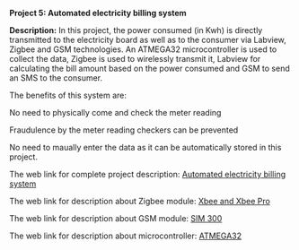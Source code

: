 __Project 5: Automated electricity billing system__

__Description:__
In this project, the power consumed (in Kwh) is directly transmitted to the electricity board as well as to the consumer via Labview, Zigbee and GSM technologies. An ATMEGA32 microcontroller is used to collect the data, Zigbee is used to wirelessly transmit it, Labview for calculating the bill amount based on the power consumed and GSM to send an SMS to the consumer.

The benefits of this system are:

No need to physically come and check the meter reading

Fraudulence by the meter reading checkers can be prevented

No need to maually enter the data as it can be automatically stored in this project.

The web link for complete project description: [Automated electricity billing system](https://www.arcjournals.org/pdfs/ijirec/v1-i5/1.pdf)

The web link for description about Zigbee module: [Xbee and Xbee Pro](https://www.sparkfun.com/datasheets/Wireless/Zigbee/XBee-Datasheet.pdf)

The web link for description about GSM module: [SIM 300](https://www.alldatasheet.com/view.jsp?Searchword=SIM300)

The web link for description about microcontroller: [ATMEGA32](http://ww1.microchip.com/downloads/en/devicedoc/doc2503.pdf)

